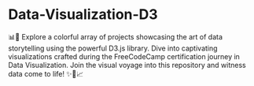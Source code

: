 # Data-Visualization-D3
📊🌟  Explore a colorful array of projects showcasing the art of data storytelling using the powerful D3.js library. Dive into captivating visualizations crafted during the FreeCodeCamp certification journey in Data Visualization. Join the visual voyage into this repository and witness data come to life! ✨🎨📈
